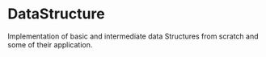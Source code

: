 # DataStructure
Implementation of basic and intermediate data Structures from scratch and some of their application.
